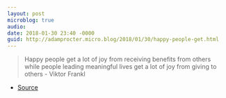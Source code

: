 ```yaml
---
layout: post
microblog: true
audio: 
date: 2018-01-30 23:40 -0000
guid: http://adamprocter.micro.blog/2018/01/30/happy-people-get.html
---
```

> Happy people get a lot of joy from receiving benefits from others while people leading meaningful lives get a lot of joy from giving to others - Viktor Frankl

- [Source](http://www.businessinsider.com/a-lesson-about-happiness-from-a-holocaust-survivor-2014-10)
